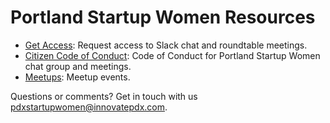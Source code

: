 Portland Startup Women Resources
========

* [Get Access](https://pdxstartupwomen.typeform.com/to/lcFQLv): Request access to Slack chat and roundtable meetings.
* [Citizen Code of Conduct](citizen_code_of_conduct.md): Code of Conduct for Portland Startup Women chat group and meetings. 
* [Meetups](http://www.meetup.com/pdxstartupwomen/): Meetup events.

Questions or comments? Get in touch with us pdxstartupwomen@innovatepdx.com.
